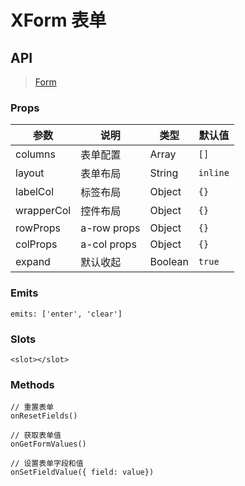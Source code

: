 # XForm 表单

## API

> [Form](https://www.antdv.com/components/form-cn)

### Props

| 参数 | 说明 | 类型 | 默认值 |
| --- | --- | --- | -- |
| columns | 表单配置 | Array | `[]` |
| layout | 表单布局 | String | `inline` |
| labelCol | 标签布局 | Object | `{}` |
| wrapperCol | 控件布局 | Object | `{}` |
| rowProps |a-row props | Object | `{}` |
| colProps | a-col props | Object | `{}` |
| expand | 默认收起 | Boolean | `true` |
### Emits

```vue
emits: ['enter', 'clear']
```

### Slots

```vue
<slot></slot>
```

### Methods

```vue
// 重置表单
onResetFields()

// 获取表单值
onGetFormValues()

// 设置表单字段和值
onSetFieldValue({ field: value})
```
